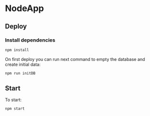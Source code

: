 # NodeApp

## Deploy

### Install dependencies

```cmd
npm install
```

On first deploy you can run next command to empty the database and create initial data:

```js
npm run initDB
```

## Start

To start:

```cmd
npm start
```
